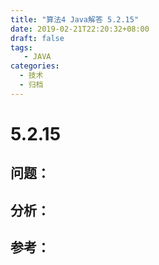 ```yaml
---
title: "算法4 Java解答 5.2.15"
date: 2019-02-21T22:20:32+08:00
draft: false
tags:
   - JAVA
categories:
  - 技术
  - 归档
---
```



# 5.2.15

## 问题：


## 分析：


## 参考：


